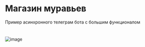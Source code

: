# Магазин муравьев

Пример асинхронного телеграм бота с большим функционалом 
# 
![image](https://user-images.githubusercontent.com/51119908/170835727-cbd2d348-1a80-457a-8a7f-a5f3f20792c5.png)

